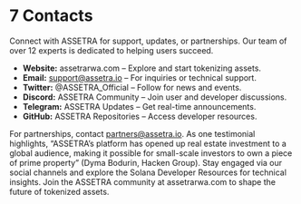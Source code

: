 # 7 Contacts

Connect with ASSETRA for support, updates, or partnerships. Our team of over 12 experts is dedicated to helping users succeed.

- **Website:** assetrarwa.com – Explore and start tokenizing assets.
- **Email:** support@assetra.io – For inquiries or technical support.
- **Twitter:** @ASSETRA_Official – Follow for news and events.
- **Discord:** ASSETRA Community – Join user and developer discussions.
- **Telegram:** ASSETRA Updates – Get real-time announcements.
- **GitHub:** ASSETRA Repositories – Access developer resources.

For partnerships, contact partners@assetra.io. As one testimonial highlights, “ASSETRA’s platform has opened up real estate investment to a global audience, making it possible for small-scale investors to own a piece of prime property” (Dyma Bodurin, Hacken Group). Stay engaged via our social channels and explore the Solana Developer Resources for technical insights. Join the ASSETRA community at assetrarwa.com to shape the future of tokenized assets.
